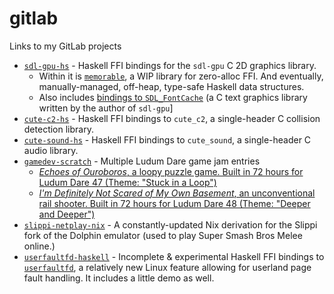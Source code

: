 # gitlab
Links to my GitLab projects

- [`sdl-gpu-hs`](https://gitlab.com/macaroni.dev/sdl-gpu-hs) - Haskell FFI bindings for the `sdl-gpu` C 2D graphics library. 
  - Within it is [`memorable`](https://gitlab.com/macaroni.dev/sdl-gpu-hs/-/blob/master/src/Memorable.hs), a WIP library for zero-alloc FFI. And eventually, manually-managed, off-heap, type-safe Haskell data structures.
  - Also includes [bindings to `SDL_FontCache`](https://gitlab.com/macaroni.dev/sdl-gpu-hs/-/blob/master/src/SDL/GPU/FC/C.hsc) (a C text graphics library written by the author of `sdl-gpu`]
- [`cute-c2-hs`](https://gitlab.com/macaroni.dev/cute-c2-hs) - Haskell FFI bindings to `cute_c2`, a single-header C collision detection library.
- [`cute-sound-hs`](https://gitlab.com/macaroni.dev/cute-sound-hs) - Haskell FFI bindings to `cute_sound`, a single-header C audio library.
- [`gamedev-scratch`](https://gitlab.com/macaroni.dev/gamedev-scratch) - Multiple Ludum Dare game jam entries
  - [*Echoes of Ouroboros*, a loopy puzzle game. Built in 72 hours for Ludum Dare 47 (Theme: "Stuck in a Loop")](https://ldjam.com/events/ludum-dare/47/echoes-of-ouroboros)
  - [*I'm Definitely Not Scared of My Own Basement*, an unconventional rail shooter. Built in 72 hours for Ludum Dare 48 (Theme: "Deeper and Deeper")](https://ldjam.com/events/ludum-dare/48/im-definitely-not-scared-of-my-own-basement)
- [`slippi-netplay-nix`](https://gitlab.com/ramirez7/slippi-netplay-nix) - A constantly-updated Nix derivation for the Slippi fork of the Dolphin emulator (used to play Super Smash Bros Melee online.)
- [`userfaultfd-haskell`](https://gitlab.com/ramirez7/userfaultfd-haskell) - Incomplete & experimental Haskell FFI bindings to [`userfaultfd`](https://www.kernel.org/doc/html/latest/admin-guide/mm/userfaultfd.html), a relatively new Linux feature allowing for userland page fault handling. It includes a little demo as well. 
